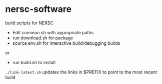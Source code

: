 # nersc-software
build scripts for NERSC

* Edit common.sh with appropriate paths
* run download.sh for package
* source env.sh for interactive build/debugging builds

or

* run build.sh to install

`./link-latest.sh` updates the links in $PREFIX to point to the most recent build
